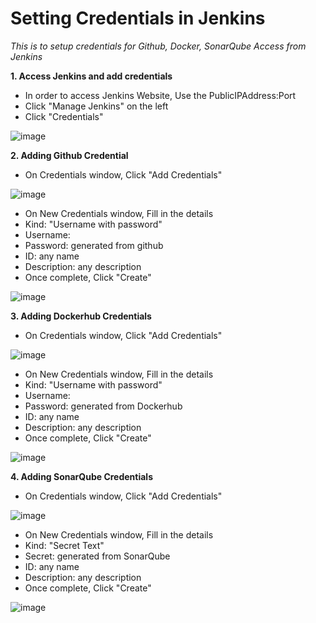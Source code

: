 # Setting Credentials in Jenkins

*This is to setup credentials for Github, Docker, SonarQube Access from Jenkins*

**1. Access Jenkins and add credentials**
  - In order to access Jenkins Website, Use the PublicIPAddress:Port
  - Click "Manage Jenkins" on the left
  - Click "Credentials"

  ![image](https://github.com/JRTugs/DevOps-CI-CD-on-AWS-EC2-instance/assets/29426766/fdc25e83-4d9c-4c9e-8029-b1f02518730e)

**2. Adding Github Credential**
  - On Credentials window, Click "Add Credentials"

  ![image](https://github.com/JRTugs/DevOps-CI-CD-on-AWS-EC2-instance/assets/29426766/33db5cf7-0d6b-459f-bb51-2415daffd4f2)

  - On New Credentials window, Fill in the details
  - Kind: "Username with password"
  - Username: <Github username>
  - Password: <Personal Access Token> generated from github
  - ID: any name
  - Description: any description
  - Once complete, Click "Create"

  ![image](https://github.com/JRTugs/DevOps-CI-CD-on-AWS-EC2-instance/assets/29426766/e29586b1-6ed5-4992-83d8-4f8a2fbfefed)

**3. Adding Dockerhub Credentials**
  - On Credentials window, Click "Add Credentials"

  ![image](https://github.com/JRTugs/DevOps-CI-CD-on-AWS-EC2-instance/assets/29426766/33db5cf7-0d6b-459f-bb51-2415daffd4f2)

  - On New Credentials window, Fill in the details
  - Kind: "Username with password"
  - Username: <Dockerhub username>
  - Password: <Access Token> generated from Dockerhub
  - ID: any name
  - Description: any description
  - Once complete, Click "Create"

  ![image](https://github.com/JRTugs/DevOps-CI-CD-on-AWS-EC2-instance/assets/29426766/7b633428-f422-4266-8d8e-c9b90213b239)

**4. Adding SonarQube Credentials**
  - On Credentials window, Click "Add Credentials"

  ![image](https://github.com/JRTugs/DevOps-CI-CD-on-AWS-EC2-instance/assets/29426766/33db5cf7-0d6b-459f-bb51-2415daffd4f2)

  - On New Credentials window, Fill in the details
  - Kind: "Secret Text"
  - Secret: <Access Token> generated from SonarQube
  - ID: any name
  - Description: any description
  - Once complete, Click "Create"

  ![image](https://github.com/JRTugs/DevOps-CI-CD-on-AWS-EC2-instance/assets/29426766/41a78aaa-6b42-412a-963a-adfaa0f90f89)


